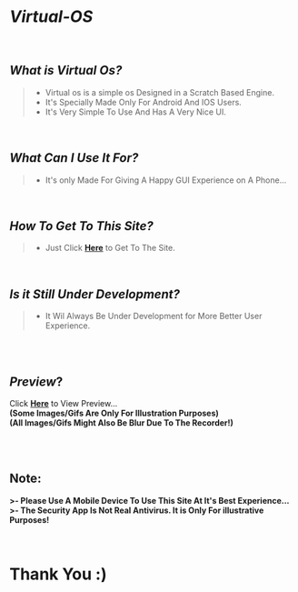 # *Virtual-OS*

<br>

## *What is Virtual Os?*
>- Virtual os is a simple os Designed in a Scratch Based Engine.
>- It's Specially Made Only For Android And IOS Users.
>- It's Very Simple To Use And Has A Very Nice UI.

<br>

## *What Can I Use It For?*
>- It's only Made For Giving A Happy GUI Experience on A Phone...

<br>

## *How To Get To This Site?*
>- Just Click **[Here](https://sancho1952007.github.io/Virtual-os/)** to Get To The Site.

<br>

## *Is it Still Under Development?*
>- It Wil Always Be Under Development for More Better User Experience.

<br><br>

## *Preview*?
Click **[Here](https://i.ibb.co/8zw8kBT/Screenshot-v1-0.gif)** to View Preview...
<br>**(Some Images/Gifs Are Only For Illustration Purposes)<br>(All Images/Gifs Might Also Be Blur Due To The Recorder!)**

<br><br>

## Note:
**>- Please Use A Mobile Device To Use This Site At It's Best Experience...**
<br>
**>- The Security App Is Not Real Antivirus. It is Only For illustrative Purposes!**

<br>

# Thank You :)
